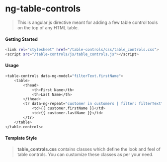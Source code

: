 # ng-table-controls

>This is angular js directive meant for adding a few table control tools on the top of any HTML table.

#### Getting Started
```sh
<link rel="stylesheet" href="/table-controls/css/table_controls.css">
<script src="/table-controls/js/table_controls.js"></script>
```

#### Usage
```sh
<table-controls data-ng-model="filterText.firstName">
    <table>
        <thead>
            <th>First Name</th>
            <th>Last Name</th>
        </thead>
        <tr data-ng-repeat="customer in customers | filter: filterText">
            <td>{{ customer.firstName }}</td>
            <td>{{ customer.lastName }}</td>
        </tr>
    </table>
</table-controls>
```

#### Template Style
>**table_controls.css** contains classes which define the look and feel of table controls. You can customize these classes as per your need.

